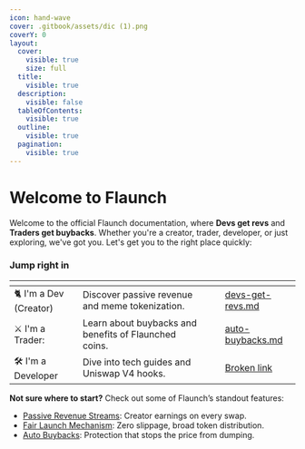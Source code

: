 ```yaml
---
icon: hand-wave
cover: .gitbook/assets/dic (1).png
coverY: 0
layout:
  cover:
    visible: true
    size: full
  title:
    visible: true
  description:
    visible: false
  tableOfContents:
    visible: true
  outline:
    visible: true
  pagination:
    visible: true
---
```


# Welcome to Flaunch

Welcome to the official Flaunch documentation, where **Devs get revs** and **Traders get buybacks**. Whether you're a creator, trader, developer, or just exploring, we've got you. Let's get you to the right place quickly:

### Jump right in

<table data-view="cards"><thead><tr><th></th><th></th><th data-hidden data-card-cover data-type="files"></th><th data-hidden></th><th data-hidden data-card-target data-type="content-ref"></th></tr></thead><tbody><tr><td><span data-gb-custom-inline data-tag="emoji" data-code="1f408">🐈</span> I'm a Dev (Creator)</td><td>Discover passive revenue and meme tokenization.</td><td></td><td></td><td><a href="core-features/devs-get-revs.md">devs-get-revs.md</a></td></tr><tr><td><span data-gb-custom-inline data-tag="emoji" data-code="2694">⚔️</span> I'm a Trader:</td><td>Learn about buybacks and benefits of Flaunched coins.</td><td></td><td></td><td><a href="core-features/auto-buybacks.md">auto-buybacks.md</a></td></tr><tr><td>🛠️ I'm a Developer</td><td>Dive into tech guides and Uniswap V4 hooks.</td><td></td><td></td><td><a href="broken-reference">Broken link</a></td></tr></tbody></table>

**Not sure where to start?** Check out some of Flaunch’s standout features:

* [Passive Revenue Streams](core-features/devs-get-revs.md): Creator earnings on every swap.
* [Fair Launch Mechanism](core-features/fixed-price-fair-launch.md): Zero slippage, broad token distribution.
* [Auto Buybacks](core-features/auto-buybacks.md): Protection that stops the price from dumping.
